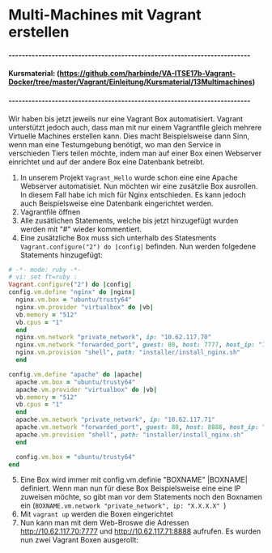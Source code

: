# Multi-Machines mit Vagrant erstellen

#### -------------------------------------------------------------------------
#### Kursmaterial: (https://github.com/harbinde/VA-ITSE17b-Vagrant-Docker/tree/master/Vagrant/Einleitung/Kursmaterial/13Multimachines)
#### -------------------------------------------------------------------------

Wir haben bis jetzt jeweils nur eine Vagrant Box automatisiert. Vagrant unterstützt jedoch auch, dass man mit nur einem Vagrantfile gleich mehrere Virtuelle Machines erstellen kann.
Dies macht Beispielsweise dann Sinn, wenn man eine Testumgebung benötigt, wo man den Service in verschieden Tiers teilen möchte, indem man auf einer Box einen Webserver einrichtet und auf der andere Box eine Datenbank betreibt.

1) In unserem Projekt `Vagrant_Hello` wurde schon eine eine Apache Webserver automatisiet. Nun möchten wir eine zusätzlie Box ausrollen. In diesem Fall habe ich mich für Nginx entschieden. Es kann jedoch auch Beispielsweise eine Datenbank eingerichtet werden.
2) Vagrantfile öffnen
3) Alle zusätlichen Statements, welche bis jetzt hinzugefügt wurden werden mit "#" wieder kommentiert.
4) Eine zusätzliche Box muss sich unterhalb des Statesments `Vagrant.configure("2") do |config|` befinden. Nun werden folgedene Statements hinzugefügt:
```ruby
# -*- mode: ruby -*-
# vi: set ft=ruby :
Vagrant.configure("2") do |config|
config.vm.define "nginx" do |nginx|
  nginx.vm.box = "ubuntu/trusty64"
  nginx.vm.provider "virtualbox" do |vb|
  vb.memory = "512"
  vb.cpus = "1"
  end
  nginx.vm.network "private_network", ip: "10.62.117.70" 
  nginx.vm.network "forwarded_port", guest: 80, host: 7777, host_ip: "127.0.0.1"
  nginx.vm.provision "shell", path: "installer/install_nginx.sh"
  end

config.vm.define "apache" do |apache|
  apache.vm.box = "ubuntu/trusty64"
  apache.vm.provider "virtualbox" do |vb|
  vb.memory = "512"
  vb.cpus = "1"
  end
  apache.vm.network "private_network", ip: "10.62.117.71" 
  apache.vm.network "forwarded_port", guest: 80, host: 8888, host_ip: "127.0.0.1"
  apache.vm.provision "shell", path: "installer/install_nginx.sh"
  end

  config.vm.box = "ubuntu/trusty64"
end
```

5) Eine Box wird immer mit config.vm.definie "BOXNAME" |BOXNAME| definiert. Wenn man nun für diese Box Beispielsweise eine eine IP zuweisen möchte, so gibt man vor dem Statements noch den Boxnamen ein (`BOXNAME.vm.network "private_network", ip: "X.X.X.X" `)
6) Mit `vagrant up` werden die Boxen eingerichtet
7) Nun kann man mit dem Web-Broswe die Adressen http://10.62.117.70:7777 und http://10.62.117.71:8888 aufrufen. Es wurden nun zwei Vagrant Boxen ausgerollt:
